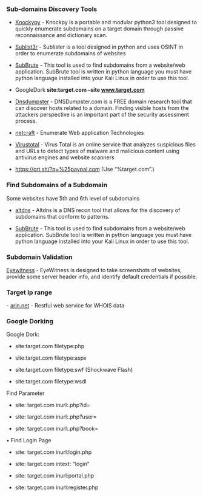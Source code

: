 
<h3>Sub-domains Discovery Tools</h3>

- <a href="https://github.com/guelfoweb/knock">Knockypy</a> - Knockpy is a portable and modular python3 tool designed to quickly enumerate subdomains on a target domain through passive reconnaissance and dictionary scan.

- <a href="https://github.com/aboul3la/Sublist3r">Sublist3r</a> - Sublister is a tool designed in python and uses OSINT in order to enumerate subdomains of websites

- <a href="https://github.com/TheRook/subbrute">SubBrute</a> -  This tool is used to find subdomains from a website/web application.  SubBrute tool is written in python language you must have python language installed into your Kali Linux in order to use this tool.

- GoogleDork <b>site:target.com –site www.target.com</b>

- <a href="https://dnsdumpster.com/">Dnsdumpster</a> - DNSDumpster.com is a FREE domain research tool that can discover hosts related to a domain. Finding visible hosts from the attackers perspective is an important part of the security assessment process.

- <a href="https://searchdns.netcraft.com/">netcraft</a> - Enumerate Web application Technologies

- <a href="https://www.virustotal.com/">Virustotal</a>  - Virus Total is an online service that analyzes suspicious files and URLs to detect types of malware and malicious content using antivirus engines and website scanners

- https://crt.sh/?q=%25paypal.com (Use “%target.com”.)

<h3>Find Subdomains of a Subdomain</h3>
Some websites have 5th and 6th level of subdomains

- <a href="https://github.com/infosec-au/altdns">altdns</a> - Altdns is a DNS recon tool that allows for the discovery of subdomains that conform to patterns.

- <a href="https://github.com/TheRook/subbrute">SubBrute</a> -  This tool is used to find subdomains from a website/web application.  SubBrute tool is written in python language you must have python language installed into your Kali Linux in order to use this tool.

<h3>Subdomain Validation</h3>
<a href="https://github.com/ChrisTruncer/EyeWitness">Eyewitness</a> - EyeWitness is designed to take screenshots of websites, provide some server header info, and identify default credentials if possible.

<h3>Target Ip range</h3>
- <a href="https://whois.arin.net/">arin.net</a> - Restful web service for WHOIS data 

<h3>Google Dorking</h3>
Google Dork:

- site:target.com filetype:php

- site:target.com filetype:aspx
  
- site:target.com filetype:swf (Shockwave Flash)

- site:target.com filetype:wsdl

Find Parameter

- site: target.com inurl:.php?id=
 
- site: target.com inurl:.php?user=
 
- site: target.com inurl:.php?book=

• Find Login Page

- site: target.com inurl:login.php
  
- site: target.com intext: “login”
  
- site: target.com inurl:portal.php
  
- site: target.com inurl:register.php





